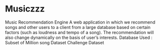# Musiczzz
Music Recommendation Engine
A web application in which we recommend songs and other users to a client from a large database based on certain factors (such as loudness and tempo of a song). The recommendation will also change dynamically on the basis of user’s interests.
Database Used : Subset of Million song Dataset Challenge Dataset
